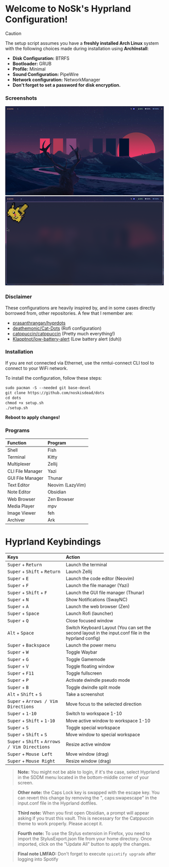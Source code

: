 # Welcome to NoSk's Hyprland Configuration!

> [!CAUTION]
> The setup script assumes you have a **freshly installed Arch Linux** system with the following choices made during installation using **ArchInstall**:
> - **Disk Configuration:** BTRFS
> - **Bootloader:** GRUB
> - **Profile:** Minimal
> - **Sound Configuration:** PipeWire
> - **Network configuration:** NetworkManager
> - **Don't forget to set a password for disk encryption.**

### Screenshots
![Home!](https://raw.githubusercontent.com/noskisdead/dots/refs/heads/master/assets/home.png)
![Terminal!](https://raw.githubusercontent.com/noskisdead/dots/refs/heads/master/assets/terminal.png)
### Disclaimer
These configurations are heavily inspired by, and in some cases directly borrowed from, other repositories.
A few that I remember are:
- [prasanthrangan/hyprdots](https://github.com/prasanthrangan/hyprdots)
- [deathemonic/Cat-Dots](https://github.com/deathemonic/Cat-Dots) (Rofi configuration)
- [catppuccin/catppuccin](https://github.com/catppuccin/catppuccin) (Pretty much everything!)
- [Klapptnot/low-battery-alert](https://github.com/Klapptnot/low-battery-alert) (Low battery alert (duh))

### Installation

If you are not connected via Ethernet, use the nmtui-connect CLI tool to connect to your WiFi network.

To install the configuration, follow these steps:
   ```
   sudo pacman -S --needed git base-devel
   git clone https://github.com/noskisdead/dots
   cd dots
   chmod +x setup.sh
   ./setup.sh
   ```
**Reboot to apply changes!**

### Programs
| Function         | Program          |
| :--------------- | :--------------- |
| Shell            | Fish             |
| Terminal         | Kitty            |
| Multiplexer      | Zellij           |
| CLI File Manager | Yazi             |
| GUI File Manager | Thunar           |
| Text Editor      | Neovim (LazyVim) |
| Note Editor      | Obsidian         |
| Web Browser      | Zen Browser      |
| Media Player     | mpv              |
| Image Viewer     | feh              |
| Archiver         | Ark              |

# Hyprland Keybindings
| Keys                                                                     | Action                                                                                               |
| :----------------------------------------------------------------------- | :--------------------------------------------------------------------------------------------------- |
| <kbd>Super</kbd> + <kbd>Return</kbd>                                     | Launch the terminal                                                                                  |
| <kbd>Super</kbd> + <kbd>Shift</kbd> + <kbd>Return</kbd>                  | Launch Zellij                                                                                        |
| <kbd>Super</kbd> + <kbd>E</kbd>                                          | Launch the code editor (Neovim)                                                                      |
| <kbd>Super</kbd> + <kbd>F</kbd>                                          | Launch the file manager (Yazi)                                                                       |
| <kbd>Super</kbd> + <kbd>Shift</kbd> + <kbd>F</kbd>                       | Launch the GUI file manager (Thunar)                                                                 |
| <kbd>Super</kbd> + <kbd>N</kbd>                                          | Show Notifications (SwayNC)                                                                          |
| <kbd>Super</kbd> + <kbd>A</kbd>                                          | Launch the web browser (Zen)                                                                         |
| <kbd>Super</kbd> + <kbd>Space</kbd>                                      | Launch Rofi (launcher)                                                                               |
| <kbd>Super</kbd> + <kbd>Q</kbd>                                          | Close focused window                                                                                 |
| <kbd>Alt</kbd> + <kbd>Space</kbd>                                        | Switch Keyboard Layout (You can set the second layout in the input.conf file in the hyprland config) |
| <kbd>Super</kbd> + <kbd>Backspace</kbd>                                  | Launch the power menu                                                                                |
| <kbd>Super</kbd> + <kbd>W</kbd>                                          | Toggle Waybar                                                                                        |
| <kbd>Super</kbd> + <kbd>G</kbd>                                          | Toggle Gamemode                                                                                      |
| <kbd>Super</kbd> + <kbd>V</kbd>                                          | Toggle floating window                                                                               |
| <kbd>Super</kbd> + <kbd>F11</kbd>                                        | Toggle fullscreen                                                                                    |
| <kbd>Super</kbd> + <kbd>P</kbd>                                          | Activate dwindle pseudo mode                                                                         |
| <kbd>Super</kbd> + <kbd>B</kbd>                                          | Toggle dwindle split mode                                                                            |
| <kbd>Alt</kbd> + <kbd>Shift</kbd> + <kbd>S</kbd>                         | Take a screenshot                                                                                    |
| <kbd>Super</kbd> + <kbd>Arrows / Vim Directions</kbd>                    | Move focus to the selected direction                                                                 |
| <kbd>Super</kbd> + <kbd>1-10</kbd>                                       | Switch to workspace 1-10                                                                             |
| <kbd>Super</kbd> + <kbd>Shift</kbd> + <kbd>1-10</kbd>                    | Move active window to workspace 1-10                                                                 |
| <kbd>Super</kbd> + <kbd>S</kbd>                                          | Toggle special workspace                                                                             |
| <kbd>Super</kbd> + <kbd>Shift</kbd> + <kbd>S</kbd>                       | Move window to special workspace                                                                     |
| <kbd>Super</kbd> + <kbd>Shift</kbd> + <kbd>Arrows / Vim Directions</kbd> | Resize active window                                                                                 |
| <kbd>Super</kbd> + <kbd>Mouse Left</kbd>                                 | Move window (drag)                                                                                   |
| <kbd>Super</kbd> + <kbd>Mouse Right</kbd>                                | Resize window (drag)                                                                                 |

> **Note:** You might not be able to login, if it's the case, select Hyprland in the SDDM menu located in the bottom-middle corner of your screen.

> **Other note:** the Caps Lock key is swapped with the escape key. You can revert this change by removing the ", caps:swapescape" in the input.conf file in the Hyprland dotfiles.

> **Third note:** When you first open Obsidian, a prompt will appear asking if you trust this vault. This is necessary for the Catppuccin theme to work properly. Please accept it.

> **Fourth note:** To use the Stylus extension in Firefox, you need to import the StylusExport.json file from your home directory. Once imported, click on the "Update All" button to apply the changes.

> **Final note LMFAO:** Don't forget to execute `spicetify upgrade` after logging into Spotify
